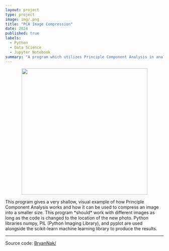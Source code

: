 ```yaml
---
layout: project
type: project
image: img/.png
title: "PCA Image Compression"
date: 2024
published: true
labels:
  - Python
  - Data Science
  - Jupyter Notebook
summary: "A program which utilizes Principle Component Analysis in analyzing and converting an image into a compressed version of itself. This program was developed for my ICS 235 course."
---
```

<p align="center">
<img class="img-fluid" width="400" src="../img/.png">
</p>
This program gives a very shallow, visual example of how Principle Component Analysis works and how it can be used to compress an image into a smaller size. This program *should* work with different images as long as the code is changed to the location of the new photo. Python libraries numpy, PIL (Python Imaging Library), and pyplot are used alongside the scikit-learn machine learning library to produce the results. 
<hr>

Source code: <a href="https://github.com/BryanNak/"><i class="large github icon "></i>BryanNak/</a>
